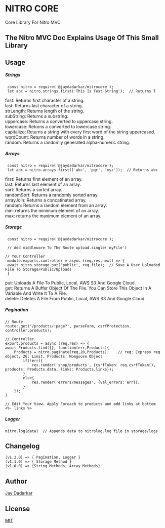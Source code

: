 # NITRO CORE
Core Library For Nitro MVC

## The Nitro MVC Doc Explains Usage Of This Small Library

## Usage
##### Strings
```
 const nitro = require('@jaydadarkar/nitrocore');
 let abc = nitro.strings.first('This Is Test String');  // Returns T
```
first: Returns first character of a string.\
last: Returns last character of a string.\
strLength: Returns length of the string.\
subString: Returns a substring.\
uppercase: Returns a converted to uppercase string.\
lowercase: Returns a converted to lowercase string.\
capitalize: Returns a string with every first word of the string uppercased.\
wordCount: Returns number of words in a string.\
random: Returns a randomly generated alpha-numeric string.

##### Arrays
```
 const nitro = require('@jaydadarkar/nitrocore');
 let abc = nitro.arrays.first(['abc', 'pqr', 'xyz']);  // Returns abc
```
first: Returns first element of an array.\
last: Returns last element of an array.\
sort: Returns a sorted array.\
randomSort: Returns a randomly sorted array.\
arrayJoin: Returns a concatinated array.\
random: Returns a random element from an array.\
min: returns the minimum element of an array.\
max: returns the maximum element of an array.

##### Storage
```
 const nitro = require('@jaydadarkar/nitrocore');

 // Add middleware To The Route upload.single('myFile')

// Your Controller
 module.exports.controller = async (req,res,next) => {
 await nitro.storage.put('public', req.file);  // Save A User Uploaded File To Storage/Public/Uploads
 }
```
put: Uploads A File To Public, Local, AWS S3 And Google Cloud.\
get: Returns A Buffer Object Of The File. You Can Store This Object In A Variable And Write It To A File.\
delete: Deletes A File From Public, Local, AWS S3 And Google Cloud.

##### Pagination
```
// Route
router.get('/products/:page?', parseForm, csrfProtection, controller.products);

// Controller
export.products = async (req,res) => {
await Products.find({}, function(err,Products){
    Products = nitro.paginate(req,20,Products);    // req: Express req object, 20: Limit, Products: Mongoose Object
        if(!err){
            res.render('shop/products', {csrfToken: req.csrfToken(), products: Products.data, links: Products.links});
        }
        else{
            res.render('errors/messages', {val_errors: err});
        }
    });
}

// Edit Your View. Apply Foreach to products and add links at bottom
<%- links %>
```

##### Logger
```
nitro.log(data)  // Appends data to nitrolog.log file in storage/logs
```

## Changelog
```
(v1.2.0) => { Pagination, Logger }
(v1.1.0) => { Storage Method }
(v1.0.0) => {String Methods, Array Methods}
```
## Author
[Jay Dadarkar](https://jaydadarkar.com/)

## License
[MIT](https://choosealicense.com/licenses/mit/)